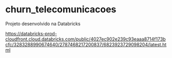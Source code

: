 # churn_telecomunicacoes

Projeto desenvolvido na Databricks

https://databricks-prod-cloudfront.cloud.databricks.com/public/4027ec902e239c93eaaa8714f173bcfc/3283288990674640/2787468217200837/6823923729098204/latest.html
